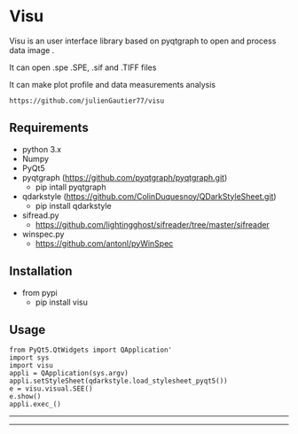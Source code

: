 # Visu

Visu is an user interface library based on pyqtgraph to open and process data image .

It can open .spe .SPE, .sif and .TIFF files

It can make plot profile and data measurements  analysis

    https://github.com/julienGautier77/visu

## Requirements
*   python 3.x
*   Numpy
*   PyQt5
*   pyqtgraph (https://github.com/pyqtgraph/pyqtgraph.git) 
    * pip intall pyqtgraph
*   qdarkstyle (https://github.com/ColinDuquesnoy/QDarkStyleSheet.git)
    * pip install qdarkstyle
*  sifread.py
    *   https://github.com/lightingghost/sifreader/tree/master/sifreader
*  winspec.py 
    *   https://github.com/antonl/pyWinSpec
    
## Installation
*   from pypi
    *   pip install visu

## Usage


    from PyQt5.QtWidgets import QApplication'
    import sys
    import visu
    appli = QApplication(sys.argv)   
    appli.setStyleSheet(qdarkstyle.load_stylesheet_pyqt5())
    e = visu.visual.SEE()
    e.show()
    appli.exec_() 

-----------------------------------------
-----------------------------------------
